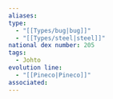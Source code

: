 ```yaml
---
aliases: 
type:
  - "[[Types/bug|bug]]"
  - "[[Types/steel|steel]]"
national dex number: 205
tags:
  - Johto
evolution line:
  - "[[Pineco|Pineco]]"
associated: 
---
```

